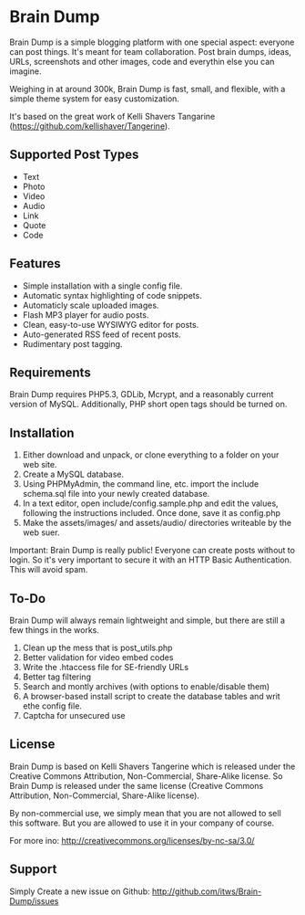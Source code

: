 Brain Dump
==========
Brain Dump is a simple blogging platform with one special aspect: everyone can post things. It's meant for team collaboration. Post
brain dumps, ideas, URLs, screenshots and other images, code and everythin else you can imagine.

Weighing in at around 300k, Brain Dump is fast, small, and flexible, with a simple theme system for easy customization.

It's based on the great work of Kelli Shavers Tangarine (https://github.com/kellishaver/Tangerine).


Supported Post Types
--------------------
- Text
- Photo
- Video
- Audio
- Link
- Quote
- Code


Features
--------
- Simple installation with a single config file.
- Automatic syntax highlighting of code snippets.
- Automaticly scale uploaded images.
- Flash MP3 player for audio posts.
- Clean, easy-to-use WYSIWYG editor for posts.
- Auto-generated RSS feed of recent posts.
- Rudimentary post tagging.


Requirements
------------
Brain Dump requires PHP5.3, GDLib, Mcrypt, and a reasonably current version of MySQL. Additionally, PHP short open tags should be turned on.



Installation
------------
1. Either download and unpack, or clone everything to a folder on your web site. 
2. Create a MySQL database.
3. Using PHPMyAdmin, the command line, etc. import the include schema.sql file into your newly created database.
4. In a text editor, open include/config.sample.php and edit the values, following the instructions included. Once done, save it as config.php
5. Make the assets/images/ and assets/audio/ directories writeable by the web suer.

Important: Brain Dump is really public! Everyone can create posts without to login. So it's very important to secure it with an HTTP
Basic Authentication. This will avoid spam.



To-Do
-----
Brain Dump will always remain lightweight and simple, but there are still a few things in the works.

1. Clean up the mess that is post_utils.php
2. Better validation for video embed codes
3. Write the .htaccess file for SE-friendly URLs
4. Better tag filtering
5. Search and montly archives (with options to enable/disable them)
6. A browser-based install script to create the database tables and writ ethe config file.
7. Captcha for unsecured use


License
-------
Brain Dump is based on Kelli Shavers Tangerine which is released under the Creative Commons Attribution, Non-Commercial, Share-Alike license.
So Brain Dump is released under the same license (Creative Commons Attribution, Non-Commercial, Share-Alike license).

By non-commercial use, we simply mean that you are not allowed to sell this software. But you are allowed to use it in your company of
course.

For more ino: http://creativecommons.org/licenses/by-nc-sa/3.0/


Support
-------
Simply Create a new issue on Github: http://github.com/itws/Brain-Dump/issues


